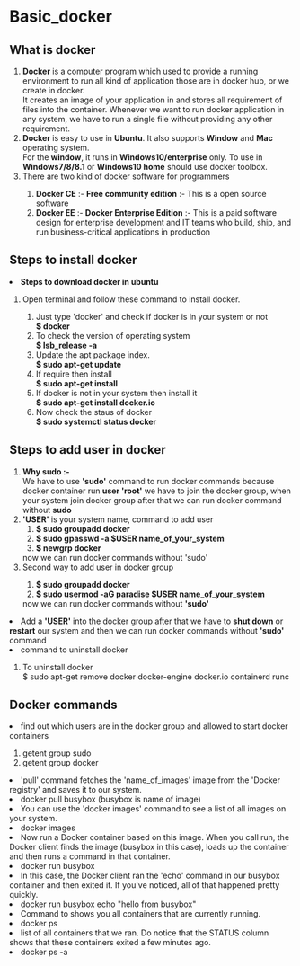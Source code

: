 # Basic_docker
## What is docker 
<ol>
<li>
<strong>Docker</strong> is a computer program which used to provide a running environment to run all kind of application those are in docker hub, or we create in docker.</br>
It creates an image of your application in and stores all requirement of files into the container. Whenever we want to run docker application in any system, we have to run a single file without providing any other requirement.</li>
<li><strong>Docker</strong> is easy to use in <strong>Ubuntu</strong>. It also supports <strong>Window</strong> and <strong>Mac</strong> operating system.</br>
For the <strong>window</strong>, it runs in <strong>Windows10/enterprise</strong> only. To use in <strong>Windows7/8/8.1</strong> or <strong>Windows10 home</strong> should use docker toolbox.</li>
<li>There are two kind of docker software for programmers</li>
<ol>
<li><strong>Docker CE</strong> :- <strong>Free community edition</strong> :- This is a open source software </li>
<li><strong>Docker EE</strong> :- <strong>Docker Enterprise Edition</strong> :- This is a paid software design for enterprise development and IT teams who build, ship, and run business-critical applications in production </li>
</ol>
</ol>

## Steps to install docker
<li><strong>Steps to download docker in ubuntu</strong></li>
<ol>
<li>Open terminal and follow these command to install docker.</li>
<ol>
<li>Just type 'docker' and check if docker is  in your system or not</br> 
    <strong>$ docker</strong></li> 
<li>To check the version of operating system</br>
    <strong>$ lsb_release -a</strong> </li>
<li>Update the apt package index.</br>
    <strong>$ sudo apt-get update</strong></li>
<li>If require then install </br>
    <strong>$ sudo apt-get install </strong></li>
<li>If docker is not in your system then install it </br>
    <strong>$ sudo apt-get install docker.io</strong></li>
<li>Now check the staus of docker </br>
    <strong>$ sudo systemctl status docker</strong> </li>
 </ol> 
 </ol>
 
## Steps to add user in docker
<ol>
<li><strong>Why sudo :-</strong> </br>
We have to use <strong>'sudo'</strong> command to run docker commands because docker container run  <strong>user 'root'</strong> we have to join the docker group, when your system join docker group after that we can  run docker command without <strong>sudo</strong></li>
<li><strong>'USER'</strong> is your system name, command to add user </br>
  <ol>
      <li><strong>$ sudo groupadd docker</strong></li>
      <li><strong>$ sudo gpasswd -a $USER name_of_your_system</strong></li>
      <li><strong>$ newgrp docker</strong></li>
  </ol>
     now we can run docker commands without 'sudo'</li>
<li>Second way to add user in docker group</li>
  <ol>
      <li><strong>$ sudo groupadd docker</strong></li>
      <li><strong>$ sudo usermod -aG paradise $USER name_of_your_system</strong></li>
  </ol>
     now we can run docker commands without <strong>'sudo'</strong></li></ol> 
<li>Add a <strong>'USER'</strong> into the docker group after that we have to <strong>shut down</strong> or <strong>restart</strong> our system and then we can run docker commands without <strong>'sudo'</strong> command</li>     
<li>command to uninstall docker</li>
<ol>
<li>To uninstall docker </br> 
   $ sudo apt-get remove docker docker-engine docker.io containerd runc
   </li>
</ol>


## Docker commands
<li>find out which users are in the docker group and allowed to start docker containers</li>
 <ol><li>getent group sudo</li>
     <li>getent group docker</li></ol>

<li>'pull' command fetches the 'name_of_images' image from the 'Docker registry' and saves it to our system.
 <li>docker pull busybox (busybox is name of image)</li></li>

<li>You can use the 'docker images' command to see a list of all images on your system.</li>
<li>docker images</li></li>


<li>Now run a Docker container based on this image. When you call run, the Docker client finds the image (busybox in this case), loads up the container and then runs a command in that container. 
<li>docker run busybox</li></li>

<li>In this case, the Docker client  ran the 'echo' command in our busybox container and then exited it. If you've noticed, all of that happened pretty quickly.
<li>docker run busybox echo "hello from busybox"</li></li>

<li>Command to shows you all containers that are currently running.
<li>docker ps</li></li>

<li>list of all containers that we ran. Do notice that the STATUS column shows that these containers exited a few minutes ago.
<li>docker ps -a</li></li>
</ol>
